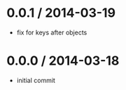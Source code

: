 
0.0.1 / 2014-03-19 
==================

 * fix for keys after objects

0.0.0 / 2014-03-18
==================

 * initial commit
